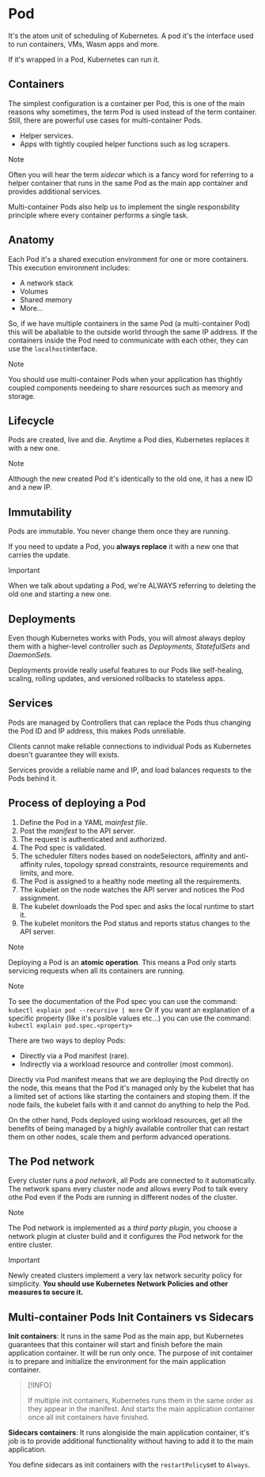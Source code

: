 # Pod

It's the atom unit of scheduling of Kubernetes. A pod it's the interface used to run containers, VMs, Wasm apps and more.

If it's wrapped in a Pod, Kubernetes can run it.

## Containers

The simplest configuration is a container per Pod, this is one of the main reasons why sometimes, the term Pod is used instead of the term container. Still, there are powerful
use cases for multi-container Pods.

- Helper services.
- Apps with tightly coupled helper functions such as log scrapers.

> [!NOTE]
>
> Often you will hear the term _sidecar_ which is a fancy word for referring to a helper container that runs in the same Pod as the main app container and provides
> additional services.

Multi-container Pods also help us to implement the single responsbility principle where every container performs a single task.

## Anatomy

Each Pod it's a shared execution environment for one or more containers. This execution environment includes:

- A network stack
- Volumes
- Shared memory
- More...

So, if we have multiple containers in the same Pod (a multi-container Pod) this will be abaliable to the outside world through the same IP address. If the containers inside the Pod
need to communicate with each other, they can use the `localhost`interface.

> [!NOTE]
>
> You should use multi-container Pods when your application has thightly coupled components needeing to share resources such as memory and storage.

## Lifecycle

Pods are created, live and die. Anytime a Pod dies, Kubernetes replaces it with a new one.

> [!NOTE]
>
> Although the new created Pod it's identically to the old one, it has a new ID and a new IP.

## Immutability

Pods are immutable. You never change them once they are running.

If you need to update a Pod, you **always replace** it with a new one that carries the update.

> [!IMPORTANT]
>
> When we talk about updating a Pod, we're ALWAYS referring to deleting the old one and starting a new one.

## Deployments

Even though Kubernetes works with Pods, you will almost always deploy them with a higher-level controller such as _Deployments, StatefulSets_ and _DaemonSets_.

Deployments provide really useful features to our Pods like self-healing, scaling, rolling updates, and versioned rollbacks to stateless apps.

## Services

Pods are managed by Controllers that can replace the Pods thus changing the Pod ID and IP address, this makes Pods unreliable.

Clients cannot make reliable connections to individual Pods as Kubernetes doesn't guarantee they will exists.

Services provide a reliable name and IP, and load balances requests to the Pods behind it.

## Process of deploying a Pod

1. Define the Pod in a YAML _mainfest file_.
2. Post the _manifest_ to the API server.
3. The request is authenticated and authorized.
4. The Pod spec is validated.
5. The scheduler filters nodes based on nodeSelectors, affinity and anti-affinity rules, topology spread constraints, resource requirements and limits, and more.
6. The Pod is assigned to a healthy node meeting all the requirements.
7. The kubelet on the node watches the API server and notices the Pod assignment.
8. The kubelet downloads the Pod spec and asks the local runtime to start it.
9. The kubelet monitors the Pod status and reports status changes to the API server.

> [!NOTE]
>
> Deploying a Pod is an **atomic operation**. This means a Pod only starts servicing requests when all its containers are running.

> [!NOTE]
>
> To see the documentation of the Pod spec you can use the command:
> `kubectl explain pod --recursive | more`
> Or if you want an explanation of a specific property (like it's posible values etc...) you can use the command:
> `kubectl explain pod.spec.<property>`

There are two ways to deploy Pods:

- Directly via a Pod manifest (rare).
- Indirectly via a workload resource and controller (most common).

Directly via Pod manifest means that we are deploying the Pod directly on the node, this means that the Pod it's managed only by the kubelet that has a limited set of actions
like starting the containers and stoping them. If the node fails, the kubelet fails with it and cannot do anything to help the Pod.

On the other hand, Pods deployed using workload resources, get all the benefits of being managed by a highly available controller that can restart them on other nodes, scale them
and perform advanced operations.

## The Pod network

Every cluster runs a _pod network_, all Pods are connected to it automatically. The network spans every cluster node and allows every Pod to talk every othe Pod even if the Pods are
running in different nodes of the cluster.

> [!NOTE]
>
> The Pod network is implemented as a _third party plugin_, you choose a network plugin at cluster build and it configures the Pod network for the entire cluster.

> [!IMPORTANT]
>
> Newly created clusters implement a very lax network security policy for simplicity. **You should use Kubernetes Network Policies and other measures to secure it.**

## Multi-container Pods Init Containers vs Sidecars

**Init containers**: It runs in the same Pod as the main app, but Kubernetes guarantees that this container will start and finish before the main application container. It will
be run only once. The purpose of init container is to prepare and initialize the environment for the main application container.

> [!INFO]
>
> If multiple init containers, Kubernetes runs them in the same order as they appear in the manifest. And starts the main application container once all init containers have finished.

**Sidecars containers**: It runs alongiside the main application container, it's job is to provide additional functionality without having to add it to the main application.

You define sidecars as init containers with the `restartPolicy`set to `Always`.
